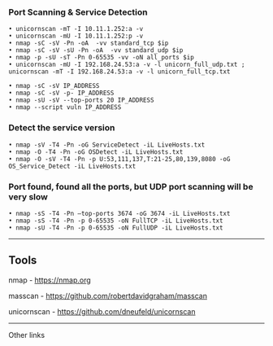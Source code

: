 ### Port Scanning & Service Detection

    • unicornscan -mT -I 10.11.1.252:a -v 
    • unicornscan -mU -I 10.11.1.252:p -v 
    • nmap -sC -sV -Pn -oA  -vv standard_tcp $ip
    • nmap -sC -sV -sU -Pn -oA  -vv standard_udp $ip
    • nmap -p -sU -sT -Pn 0-65535 -vv -oN all_ports $ip 
    • unicornscan -mU -I 192.168.24.53:a -v -l unicorn_full_udp.txt ;  unicornscan -mT -I 192.168.24.53:a -v -l unicorn_full_tcp.txt
    
    • nmap -sC -sV IP_ADDRESS
    • nmap -sC -sV -p- IP_ADDRESS
    • nmap -sU -sV --top-ports 20 IP_ADDRESS
    • nmap --script vuln IP_ADDRESS
    
   ### Detect the service version
   
    • nmap -sV -T4 -Pn -oG ServiceDetect -iL LiveHosts.txt
    • nmap -O -T4 -Pn -oG OSDetect -iL LiveHosts.txt
    • nmap -O -sV -T4 -Pn -p U:53,111,137,T:21-25,80,139,8080 -oG OS_Service_Detect -iL LiveHosts.txt
    
   ### Port found, found all the ports, but UDP port scanning will be very slow
   
    • nmap -sS -T4 -Pn –top-ports 3674 -oG 3674 -iL LiveHosts.txt
    • nmap -sS -T4 -Pn -p 0-65535 -oN FullTCP -iL LiveHosts.txt
    • nmap -sU -T4 -Pn -p 0-65535 -oN FullUDP -iL LiveHosts.txt

___________________________________________________________________________________________________________________________________
## Tools

nmap - https://nmap.org

masscan - https://github.com/robertdavidgraham/masscan

unicornscan - https://github.com/dneufeld/unicornscan
________________________________________________________________________________________________________________________________
Other links

